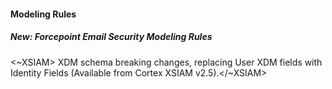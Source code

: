 
#### Modeling Rules

##### New: Forcepoint Email Security Modeling Rules

<~XSIAM> XDM schema breaking changes, replacing User XDM fields with Identity Fields (Available from Cortex XSIAM v2.5).</~XSIAM>
